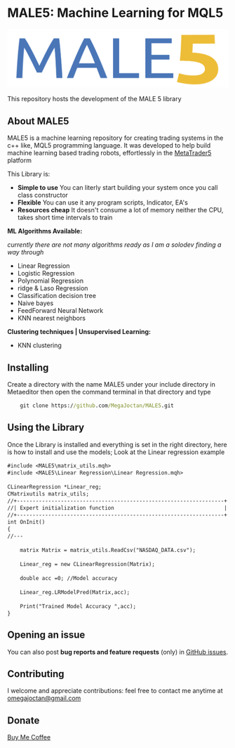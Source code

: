 # MALE5: Machine Learning for MQL5

![MALE5](MALE5.png)

This repository hosts the development of the MALE 5 library

## About MALE5

MALE5 is a machine learning repository for creating trading systems in the c++ like, MQL5 programming language.
It was developed to help build machine learning based trading robots, effortlessly in the [MetaTrader5](https://www.metatrader5.com/en/automated-trading/metaeditor) platform

This Library is:

-   **Simple to use** You can literly start building your system once you call class constructor
-   **Flexible** You can use it any program scripts, Indicator, EA's
-   **Resources cheap** It doesn't consume a lot of memory neither the CPU, takes short time intervals to train

**ML Algorithms Available:**

*currently there are not many algorithms ready as I am a solodev finding a way through*

-   Linear Regression
-   Logistic Regression
-   Polynomial Regression
-   ridge  & Laso Regression
-   Classification decision tree
-   Naive bayes
-   FeedForward Neural Network
-   KNN nearest neighbors

**Clustering techniques | Unsupervised Learning:**

-   KNN clustering 

## Installing 

Create a directory with the name MALE5 under your include directory in Metaeditor then open the command terminal in that directory and type 

``` cmd
    git clone https://github.com/MegaJoctan/MALE5.git
```

## Using the Library

Once the Library is installed and everything is set in the right directory, here is how to install and use the models; Look at the Linear regression example

``` MQL5
#include <MALE5\matrix_utils.mqh>
#include <MALE5\Linear Regression\Linear Regression.mqh>

CLinearRegression *Linear_reg;
CMatrixutils matrix_utils;
//+------------------------------------------------------------------+
//| Expert initialization function                                   |
//+------------------------------------------------------------------+
int OnInit()
{
//---

    matrix Matrix = matrix_utils.ReadCsv("NASDAQ_DATA.csv"); 

    Linear_reg = new CLinearRegression(Matrix);
    
    double acc =0; //Model accuracy
    
    Linear_reg.LRModelPred(Matrix,acc);
    
    Print("Trained Model Accuracy ",acc);
}
```

## Opening an issue

You can also post **bug reports and feature requests** (only)
in [GitHub issues](https://github.com/MegaJoctan/MALE5/issues).

## Contributing 

I welcome and appreciate contributions: feel free to contact me anytime at omegajoctan@gmail.com

## Donate

[Buy Me Coffee](https://www.buymeacoffee.com/omegajoctan)